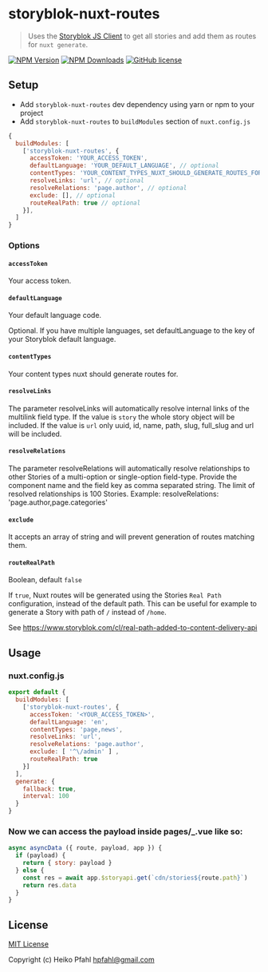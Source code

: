 # storyblok-nuxt-routes
> Uses the [Storyblok JS Client](https://github.com/storyblok/storyblok-js-client) to get all stories and add them as routes for `nuxt generate`.

[![NPM Version](https://img.shields.io/npm/v/storyblok-nuxt-routes.svg)](https://www.npmjs.com/package/storyblok-nuxt-routes) [![NPM Downloads](https://img.shields.io/npm/dt/storyblok-nuxt-routes.svg)](https://www.npmjs.com/package/storyblok-nuxt-routes) [![GitHub license](https://img.shields.io/github/license/hpfahl/storyblok-nuxt-routes.svg)](https://github.com/hpfahl/storyblok-nuxt-routes/blob/master/LICENSE)

## Setup

- Add `storyblok-nuxt-routes` dev dependency using yarn or npm to your project
- Add `storyblok-nuxt-routes` to `buildModules` section of `nuxt.config.js`

```js
{
  buildModules: [
    ['storyblok-nuxt-routes', {
      accessToken: 'YOUR_ACCESS_TOKEN',
      defaultLanguage: 'YOUR_DEFAULT_LANGUAGE', // optional
      contentTypes: 'YOUR_CONTENT_TYPES_NUXT_SHOULD_GENERATE_ROUTES_FOR', // optional
      resolveLinks: 'url', // optional
      resolveRelations: 'page.author', // optional
      exclude: [], // optional
      routeRealPath: true // optional
    }],
  ]
}
```

### Options

#### `accessToken`

Your access token.

#### `defaultLanguage`

Your default language code.

Optional. If you have multiple languages, set defaultLanguage to the key of your Storyblok default language.

#### `contentTypes`

Your content types nuxt should generate routes for.

#### `resolveLinks`

The parameter resolveLinks will automatically resolve internal links of the multilink field type.
If the value is `story` the whole story object will be included.
If the value is `url` only uuid, id, name, path, slug, full_slug and url will be included.

#### `resolveRelations`

The parameter resolveRelations will automatically resolve relationships to other Stories of a multi-option or single-option field-type.
Provide the component name and the field key as comma separated string. The limit of resolved relationships is 100 Stories. Example: resolveRelations: 'page.author,page.categories'

#### `exclude`

It accepts an array of string and will prevent generation of routes matching them.

#### `routeRealPath`

Boolean, default `false`

If `true`, Nuxt routes will be generated using the Stories `Real Path` configuration, instead of the default path.
This can be useful for example to generate a Story with path of `/` instead of `/home`.

See https://www.storyblok.com/cl/real-path-added-to-content-delivery-api

## Usage

### nuxt.config.js

```javascript
export default {
  buildModules: [
    ['storyblok-nuxt-routes', {
      accessToken: '<YOUR_ACCESS_TOKEN>',
      defaultLanguage: 'en',
      contentTypes: 'page,news',
      resolveLinks: 'url',
      resolveRelations: 'page.author',
      exclude: [ '^\/admin' ] ,
      routeRealPath: true
    }]
  ],
  generate: {
    fallback: true,
    interval: 100
  }
}
```

### Now we can access the payload inside pages/_.vue like so:

```javascript
async asyncData ({ route, payload, app }) {
  if (payload) {
    return { story: payload }
  } else {
    const res = await app.$storyapi.get(`cdn/stories${route.path}`)
    return res.data
  }
}
```

## License

[MIT License](./LICENSE)

Copyright (c) Heiko Pfahl <hpfahl@gmail.com>
